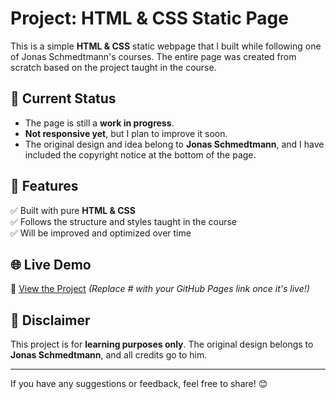 # Project: HTML & CSS Static Page

This is a simple **HTML & CSS** static webpage that I built while following one of Jonas Schmedtmann's courses. The entire page was created from scratch based on the project taught in the course.

## 🚀 Current Status
- The page is still a **work in progress**.
- **Not responsive yet**, but I plan to improve it soon.
- The original design and idea belong to **Jonas Schmedtmann**, and I have included the copyright notice at the bottom of the page.

## 📌 Features
✅ Built with pure **HTML & CSS**  
✅ Follows the structure and styles taught in the course  
✅ Will be improved and optimized over time  

<!--## 📷 Preview
(You can add a screenshot here) -->

## 🌐 Live Demo
🔗 [View the Project](#) *(Replace # with your GitHub Pages link once it's live!)*

## 📜 Disclaimer
This project is for **learning purposes only**. The original design belongs to **Jonas Schmedtmann**, and all credits go to him.

---

If you have any suggestions or feedback, feel free to share! 😊
